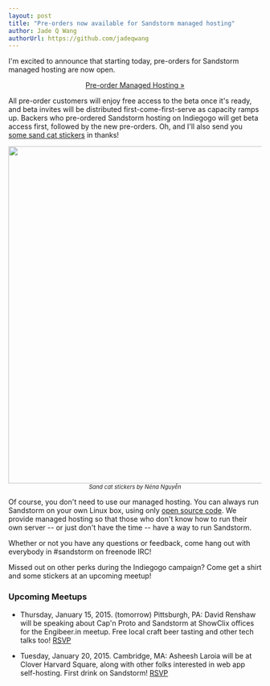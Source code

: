 ```yaml
---
layout: post
title: "Pre-orders now available for Sandstorm managed hosting"
author: Jade Q Wang
authorUrl: https://github.com/jadeqwang
---
```


I'm excited to announce that starting today, pre-orders for Sandstorm managed hosting are now open. 

<div style="text-align: center"><a class="big-inline-button" href="https://sandstorm.io/preorder.html">Pre-order Managed Hosting &#187;</a></div>

All pre-order customers will enjoy free access to the beta once it's ready, and beta invites will be distributed first-come-first-serve as capacity ramps up. Backers who pre-ordered Sandstorm hosting on Indiegogo will get beta access first, followed by the new pre-orders. Oh, and I'll also send you [some sand cat stickers](http://www.stickermule.com/user/1070634039/stickers) in thanks!

<div><div style="text-align: center; width: 100%;"><img src="{{site.baseurl}}sandcat_stickers_row.png" width="670"><br><div style="font-style: italic; font-size: 80%;">Sand cat stickers by N&eacute;na Nguy&#7877;n</div></div></div>

Of course, you don't need to use our managed hosting. You can always run Sandstorm on your own Linux box, using only [open source code](https://github.com/sandstorm-io/sandstorm). We provide managed hosting so that those who don't know how to run their own server -- or just don't have the time -- have a way to run Sandstorm.

Whether or not you have any questions or feedback, come hang out with everybody in #sandstorm on freenode IRC!

Missed out on other perks during the Indiegogo campaign? Come get a shirt and some stickers at an upcoming meetup! 

### Upcoming Meetups

* Thursday, January 15, 2015. (tomorrow) Pittsburgh, PA: David Renshaw will be speaking about Cap'n Proto and Sandstorm at ShowClix offices for the Engibeer.in meetup. Free local craft beer tasting and other tech talks too! [RSVP](https://twitter.com/dwrensha/status/552880765424238592)

* Tuesday, January 20, 2015. Cambridge, MA: Asheesh Laroia will be at Clover Harvard Square, along with other folks interested in web app self-hosting. First drink on Sandstorm! [RSVP](https://www.eventbrite.com/e/self-hosted-servers-sandstorm-meet-up-tickets-15273451304)
